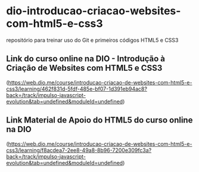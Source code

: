 # dio-introducao-criacao-websites-com-html5-e-css3
repositório para treinar uso do Git e primeiros códigos HTML5 e CSS3


## Link do curso online na DIO - Introdução à Criação de Websites com HTML5 e CSS3
(https://web.dio.me/course/introducao-criacao-de-websites-com-html5-e-css3/learning/462f831d-5fdf-485e-bf07-1d391eb94ac8?back=/track/impulso-javascript-evolution&tab=undefined&moduleId=undefined)




## Link Material de Apoio do HTML5 do curso online na DIO
(https://web.dio.me/course/introducao-criacao-de-websites-com-html5-e-css3/learning/f8acdea7-2ee8-49a8-8b96-7200e309fc3a?back=/track/impulso-javascript-evolution&tab=undefined&moduleId=undefined)